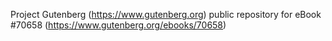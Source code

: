 Project Gutenberg (https://www.gutenberg.org) public repository for
eBook #70658 (https://www.gutenberg.org/ebooks/70658)
